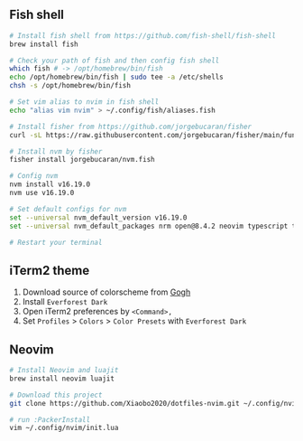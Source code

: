 ## Fish shell

```bash
# Install fish shell from https://github.com/fish-shell/fish-shell
brew install fish

# Check your path of fish and then config fish shell
which fish # -> /opt/homebrew/bin/fish
echo /opt/homebrew/bin/fish | sudo tee -a /etc/shells 
chsh -s /opt/homebrew/bin/fish

# Set vim alias to nvim in fish shell
echo "alias vim nvim" > ~/.config/fish/aliases.fish

# Install fisher from https://github.com/jorgebucaran/fisher
curl -sL https://raw.githubusercontent.com/jorgebucaran/fisher/main/functions/fisher.fish | source && fisher install jorgebucaran/fisher

# Install nvm by fisher
fisher install jorgebucaran/nvm.fish

# Config nvm
nvm install v16.19.0
nvm use v16.19.0

# Set default configs for nvm
set --universal nvm_default_version v16.19.0
set --universal nvm_default_packages nrm open@8.4.2 neovim typescript typescript_language_server @tailwindcss/language-server eslint prettier vscode-langservers-extracted

# Restart your terminal
```

## iTerm2 theme

1. Download source of colorscheme from [Gogh](https://github.com/Gogh-Co/Gogh)
2. Install `Everforest Dark`
3. Open iTerm2 preferences by `<Command>,`
4. Set `Profiles` > `Colors` > `Color Presets` with `Everforest Dark`

## Neovim

```bash
# Install Neovim and luajit
brew install neovim luajit

# Download this project
git clone https://github.com/Xiaobo2020/dotfiles-nvim.git ~/.config/nvim

# run :PackerInstall
vim ~/.config/nvim/init.lua
```

